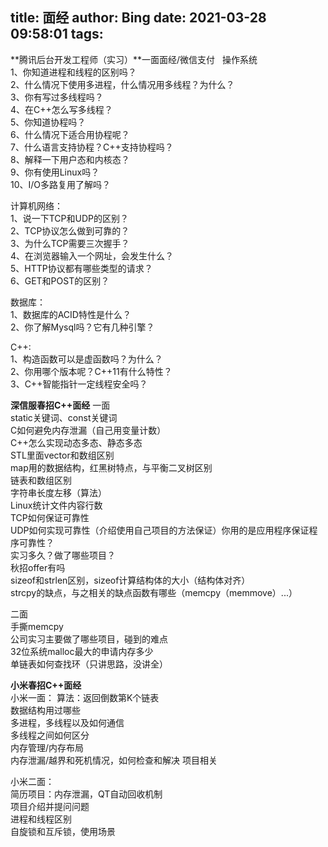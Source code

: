 title: 面经
author: Bing
date: 2021-03-28 09:58:01
tags:
---
**腾讯后台开发工程师（实习）**一面面经/微信支付  
操作系统  
1、你知道进程和线程的区别吗？  
2、什么情况下使用多进程，什么情况用多线程？为什么？   
3、你有写过多线程吗？  
4、在C++怎么写多线程？  
5、你知道协程吗？  
6、什么情况下适合用协程呢？  
7、什么语言支持协程？C++支持协程吗？  
8、解释一下用户态和内核态？  
9、你有使用Linux吗？  
10、I/O多路复用了解吗？  


计算机网络：  
1、说一下TCP和UDP的区别？  
2、TCP协议怎么做到可靠的？  
3、为什么TCP需要三次握手？  
4、在浏览器输入一个网址，会发生什么？  
5、HTTP协议都有哪些类型的请求？  
6、GET和POST的区别？  

数据库：  
1、数据库的ACID特性是什么？  
2、你了解Mysql吗？它有几种引擎？  

C++:  
1、构造函数可以是虚函数吗？为什么？  
2、你用哪个版本呢？C++11有什么特性？  
3、C++智能指针一定线程安全吗？  

**深信服春招C++面经** 
一面  
static关键词、const关键词  
C如何避免内存泄漏（自己用变量计数）  
C++怎么实现动态多态、静态多态  
STL里面vector和数组区别  
map用的数据结构，红黑树特点，与平衡二叉树区别  
链表和数组区别  
字符串长度左移（算法）  
Linux统计文件内容行数  
TCP如何保证可靠性  
UDP如何实现可靠性（介绍使用自己项目的方法保证）你用的是应用程序保证程序可靠性？  
实习多久？做了哪些项目？  
秋招offer有吗  
sizeof和strlen区别，sizeof计算结构体的大小（结构体对齐）  
strcpy的缺点，与之相关的缺点函数有哪些（memcpy（memmove）...）  

二面  
手撕memcpy  
公司实习主要做了哪些项目，碰到的难点  
32位系统malloc最大的申请内存多少  
单链表如何查找环（只讲思路，没讲全）  

**小米春招C++面经**  
小米一面：
算法：返回倒数第K个链表  
数据结构用过哪些  
多进程，多线程以及如何通信  
多线程之间如何区分  
内存管理/内存布局  
内存泄漏/越界和死机情况，如何检查和解决
项目相关  

小米二面：  
简历项目：内存泄漏，QT自动回收机制  
项目介绍并提问问题  
进程和线程区别  
自旋锁和互斥锁，使用场景  

